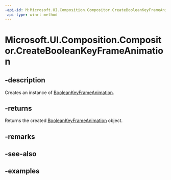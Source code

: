 ```yaml
---
-api-id: M:Microsoft.UI.Composition.Compositor.CreateBooleanKeyFrameAnimation
-api-type: winrt method
---
```


<!-- Method syntax.
public BooleanKeyFrameAnimation Compositor.CreateBooleanKeyFrameAnimation()
-->

# Microsoft.UI.Composition.Compositor.CreateBooleanKeyFrameAnimation

## -description

Creates an instance of [BooleanKeyFrameAnimation](booleankeyframeanimation.md).

## -returns

Returns the created [BooleanKeyFrameAnimation](booleankeyframeanimation.md) object.

## -remarks

## -see-also

## -examples

